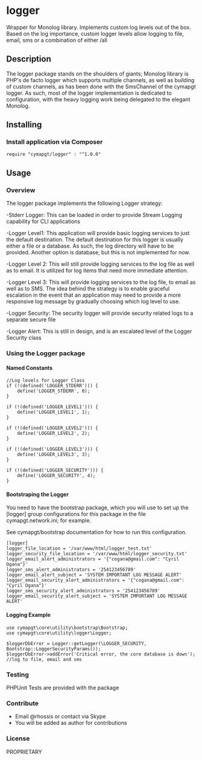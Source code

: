 # logger

Wrapper for Monolog library. Implements custom log levels out of the box. 
Based on the log importance, custom logger levels allow logging to file, email,
sms or a combination of either /all

## Description

The logger package stands on the shoulders of giants; Monolog library is PHP's
de facto logger which supports multiple channels, as well as building
of custom channels, as has been done with the SmsChannel of the cymapgt logger.
As such, most of the logger implementation is dedicated to configuration, with
the heavy logging work being delegated to the elegant Monolog.

## Installing

### Install application via Composer

    require "cymapgt/logger" : "^1.0.0"

## Usage

### Overview

The logger package implements the following Logger strategy:

-Stderr Logger: This can be loaded in order to provide Stream Logging capability for CLI applications

-Logger Level1: This application will provide basic logging services to just the default destination.
The default destination for this logger is usually either a file or a database. As such, the log directory
will have to be provided. Another option is database, but this is not implemented for now.

-Logger Level 2: This will still provide logging services to the log file as well as to email. It is utilized for log items that need more immediate attention.

-Logger Level 3: This will provide logging services to the log file, to email as well as to SMS.
The idea behind the strategy is to enable graceful escalation in the event that an application may
need to provide a more responsive log message by gradually choosing which log level to use.

-Logger Security: The security logger will provide security related logs to a separate secure file

-Logger Alert: This is still in design, and is an escalated level of the Logger Security class

### Using the Logger package

#### Named Constants
    //Log levels for Logger Class
    if (!(defined('LOGGER_STDERR'))) {
        define('LOGGER_STDERR', 0);
    }

    if (!(defined('LOGGER_LEVEL1'))) {
        define('LOGGER_LEVEL1', 1);
    }

    if (!(defined('LOGGER_LEVEL2'))) {
        define('LOGGER_LEVEL2', 2);
    }

    if (!(defined('LOGGER_LEVEL3'))) {
        define('LOGGER_LEVEL3', 3);
    }

    if (!(defined('LOGGER_SECURITY'))) {
        define('LOGGER_SECURITY', 4);
    }

#### Bootstraping the Logger

You need to have the bootstrap package, which you will use to set up the [logger]
group configurations for this package in the file cymapgt.network.ini; for example.

See cymapgt/bootstrap documentation for how to run this configuration.

    [logger]
    logger_file_location = '/var/www/html/logger_test.txt'
    logger_security_file_location = '/var/www/html/logger_security.txt'
    logger_email_alert_administrators = '{"cogana@gmail.com": "Cyril Ogana"}'
    logger_sms_alert_administrators = '254123456789'
    logger_email_alert_subject = 'SYSTEM IMPORTANT LOG MESSAGE ALERT'
    logger_email_security_alert_administrators = '{"cogana@gmail.com": "Cyril Ogana"}'
    logger_sms_security_alert_administrators = '254123456789'
    logger_email_security_alert_subject = 'SYSTEM IMPORTANT LOG MESSAGE ALERT'

#### Logging Example

    use cymapgt\core\utility\bootstrap\Bootstrap;
    use cymapgt\core\utility\logger\Logger;

    $loggerDbError = Logger::getLogger(\LOGGER_SECURITY, Bootstrap::LoggerSecurityParams());
    $loggerDbError->addError('Critical error, the core database is down'); //log to file, email and sms

### Testing

PHPUnit Tests are provided with the package

### Contribute

* Email @rhossis or contact via Skype
* You will be added as author for contributions

### License

PROPRIETARY

